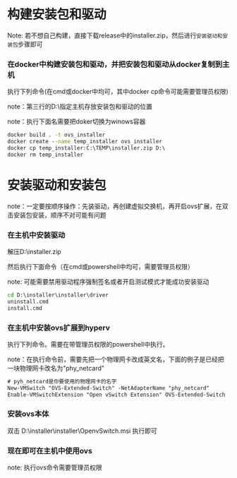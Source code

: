# 构建安装包和驱动

Note: 若不想自己构建，直接下载release中的installer.zip，然后进行`安装驱动和安装包`步骤即可

### 在docker中构建安装包和驱动，并把安装包和驱动从docker复制到主机

执行下列命令(在cmd或docker中均可，其中docker cp命令可能需要管理员权限)

note：第三行的D:\指定主机存放安装包和驱动的位置

note：执行下面名需要把doker切换为winows容器

~~~bat
docker build . -t ovs_installer
docker create --name temp_installer ovs_installer
docker cp temp_installer:C:\TEMP\installer.zip D:\
docker rm temp_installer
~~~


# 安装驱动和安装包
note：一定要按顺序操作：先装驱动，再创建虚拟交换机，再开启ovs扩展，在双击安装包安装，顺序不对可能有问题

### 在主机中安装驱动

解压D:\installer.zip

然后执行下面命令（在cmd或powershell中均可，需要管理员权限）

note: 可能需要禁用驱动程序强制签名或者开启测试模式才能成功安装驱动

~~~cmd
cd D:\installer\installer\driver
uninstall.cmd
install.cmd
~~~


### 在主机中安装ovs扩展到hyperv

执行下列命令。需要在带管理员权限的powershell中执行。

note：在执行命令前，需要先把一个物理网卡改成英文名，下面的例子是已经把一块物理网卡改名为"phy_netcard"

~~~ps
# pyh_netcard是你要使用的物理网卡的名字
New-VMSwitch "OVS-Extended-Switch" -NetAdapterName "phy_netcard"
Enable-VMSwitchExtension "Open vSwitch Extension" OVS-Extended-Switch
~~~



### 安装ovs本体

双击 D:\installer\installer\OpenvSwitch.msi 执行即可

### 现在即可在主机中使用ovs

note: 执行ovs命令需要管理员权限




